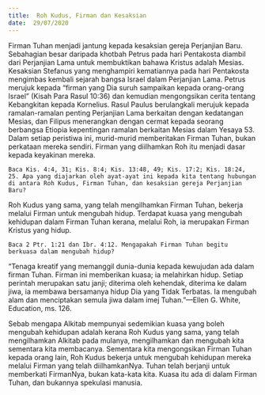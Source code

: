```yaml
---
title:  Roh Kudus, Firman dan Kesaksian
date:  29/07/2020
---
```


Firman Tuhan menjadi jantung kepada kesaksian gereja Perjanjian Baru. Sebahagian besar daripada khotbah Petrus pada hari Pentakosta diambil dari Perjanjian Lama untuk membuktikan bahawa Kristus adalah Mesias. Kesaksian Stefanus yang menghampiri kematiannya pada hari Pentakosta mengimbas kembali sejarah bangsa Israel dalam Perjanjian Lama. Petrus merujuk kepada “firman yang Dia suruh sampaikan kepada orang-orang Israel” (Kisah Para Rasul 10:36) dan kemudian mengongsikan cerita tentang Kebangkitan kepada Kornelius. Rasul Paulus berulangkali merujuk kepada ramalan-ramalan penting Perjanjian Lama berkaitan dengan kedatangan Mesias, dan Filipus menerangkan dengan cermat kepada seorang berbangsa Etiopia kepentingan ramalan berkaitan Mesias dalam Yesaya 53. Dalam setiap peristiwa ini, murid-murid memberitakan Firman Tuhan, bukan perkataan mereka sendiri. Firman yang diilhamkan Roh itu menjadi dasar kepada keyakinan mereka.

`Baca Kis. 4:4, 31; Kis. 8:4; Kis. 13:48, 49; Kis. 17:2; Kis. 18:24, 25. Apa yang diajarkan oleh ayat-ayat ini kepada kita tentang hubungan di antara Roh Kudus, Firman Tuhan, dan kesaksian gereja Perjanjian Baru?`

Roh Kudus yang sama, yang telah mengilhamkan Firman Tuhan, bekerja melalui Firman untuk mengubah hidup. Terdapat kuasa yang mengubah kehidupan dalam Firman Tuhan kerana, melalui Roh, ia merupakan Firman Kristus yang hidup.

`Baca 2 Ptr. 1:21 dan Ibr. 4:12. Mengapakah Firman Tuhan begitu berkuasa dalam mengubah hidup?`

“Tenaga kreatif yang memanggil dunia-dunia kepada kewujudan ada dalam firman Tuhan. Firman ini memberikan kuasa; ia melahirkan hidup. Setiap perintah merupakan satu janji; diterima oleh kehendak, diterima ke dalam jiwa, ia membawa bersamanya hidup Dia yang Tidak Terbatas. Ia mengubah alam dan menciptakan semula jiwa dalam imej Tuhan.”—Ellen G. White, Education, ms. 126.

Sebab mengapa Alkitab mempunyai sedemikian kuasa yang boleh mengubah kehidupan adalah kerana Roh Kudus yang sama, yang telah mengilhamkan Alkitab pada mulanya, mengilhamkan dan mengubah kita sementara kita membacanya. Sementara kita mengongsikan Firman Tuhan kepada orang lain, Roh Kudus bekerja untuk mengubah kehidupan mereka melalui Firman yang telah diilhamkanNya. Tuhan telah berjanji untuk memberkati FirmanNya, bukan kata-kata kita. Kuasa itu ada di dalam Firman Tuhan, dan bukannya spekulasi manusia.